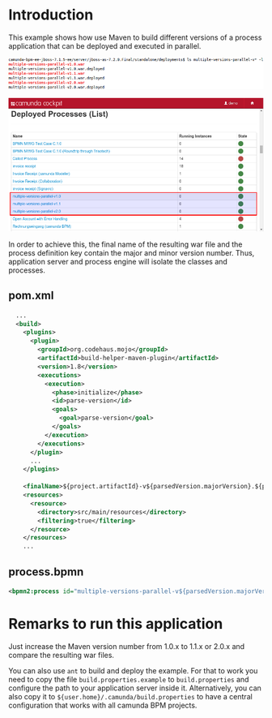 Introduction
============
This example shows how use Maven to build different versions of a process application that can be deployed and executed in parallel.

![Screenshot](screenshot2.png)

![Screenshot](screenshot.png)

In order to achieve this, the final name of the resulting war file and the process definition key contain the major and minor version number. Thus, application server and process engine will isolate the classes and processes.

pom.xml
-------
```xml
  ...
  <build>
    <plugins>
      <plugin>
        <groupId>org.codehaus.mojo</groupId>
        <artifactId>build-helper-maven-plugin</artifactId>
        <version>1.8</version>
        <executions>
          <execution>
            <phase>initialize</phase>
            <id>parse-version</id>
            <goals>
              <goal>parse-version</goal>
            </goals>
          </execution>
        </executions>
      </plugin>
      ...
    </plugins>
  
    <finalName>${project.artifactId}-v${parsedVersion.majorVersion}.${parsedVersion.minorVersion}</finalName>
    <resources>
      <resource>
        <directory>src/main/resources</directory>
        <filtering>true</filtering>
      </resource>
    </resources>
    ...
```

process.bpmn
------------
```xml
<bpmn2:process id="multiple-versions-parallel-v${parsedVersion.majorVersion}.${parsedVersion.minorVersion}" ... >
```

Remarks to run this application
===============================
Just increase the Maven version number from 1.0.x to 1.1.x or 2.0.x  and compare the resulting war files.

You can also use `ant` to build and deploy the example.
For that to work you need to copy the file `build.properties.example` to `build.properties`
and configure the path to your application server inside it.
Alternatively, you can also copy it to `${user.home}/.camunda/build.properties`
to have a central configuration that works with all camunda BPM projects.